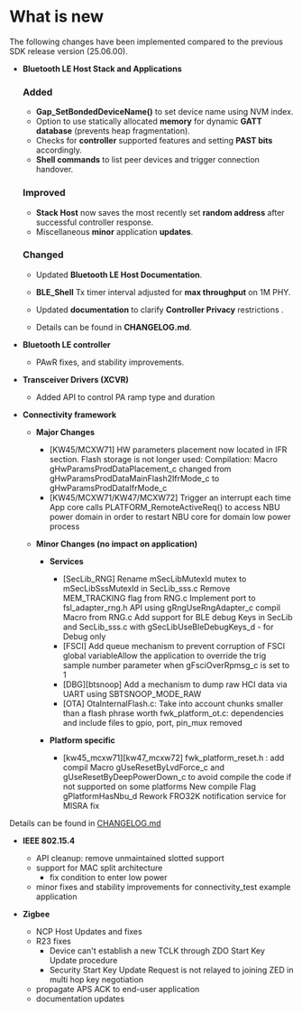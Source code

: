 # What is new

The following changes have been implemented compared to the previous SDK release version \(25.06.00\).


-   **Bluetooth LE Host Stack and Applications**
    ### Added
    -   **Gap_SetBondedDeviceName()** to set device name using NVM index.
    -   Option to use statically allocated **memory** for dynamic **GATT database** (prevents heap fragmentation).
    -   Checks for **controller** supported features and setting **PAST bits** accordingly.
    -   **Shell commands** to list peer devices and trigger connection handover.

    ### Improved
    -   **Stack Host** now saves the most recently set **random address** after successful controller response.
    -   Miscellaneous **minor** application **updates**.

    ### Changed
    -   Updated **Bluetooth LE Host Documentation**.
    -   **BLE_Shell** Tx timer interval adjusted for **max throughput** on 1M PHY.
    -   Updated **documentation** to clarify **Controller Privacy** restrictions .

    -   Details can be found in **CHANGELOG.md**.

-   **Bluetooth LE controller**
    -   PAwR fixes, and stability improvements.

-   **Transceiver Drivers (XCVR)**
    -   Added API to control PA ramp type and duration

-   **Connectivity framework**

    -   **Major Changes**
        -   [KW45/MCXW71] HW parameters placement now located in IFR section. Flash storage is not longer used:
            Compilation: Macro gHwParamsProdDataPlacement_c changed from gHwParamsProdDataMainFlash2IfrMode_c to gHwParamsProdDataIfrMode_c
        -   [KW45/MCXW71/KW47/MCXW72] Trigger an interrupt each time App core calls PLATFORM_RemoteActiveReq() to access NBU power domain in order to restart NBU core for domain low power process
    -   **Minor Changes (no impact on application)**

        -   **Services**
            - [SecLib_RNG]
              Rename mSecLibMutexId mutex to mSecLibSssMutexId in SecLib_sss.c
              Remove MEM_TRACKING flag from RNG.c
              Implement port to fsl_adapter_rng.h API using gRngUseRngAdapter_c compil Macro from RNG.c
              Add support for BLE debug Keys in SecLib and SecLib_sss.c with gSecLibUseBleDebugKeys_d - for Debug only
            - [FSCI] Add queue mechanism to prevent corruption of FSCI global variableAllow the application to override the trig sample number parameter when gFsciOverRpmsg_c is set to 1
            - [DBG][btsnoop] Add a mechanism to dump raw HCI data via UART using SBTSNOOP_MODE_RAW
            - [OTA]
              OtaInternalFlash.c: Take into account chunks smaller than a flash phrase worth
              fwk_platform_ot.c: dependencies and include files to gpio, port, pin_mux removed

        -   **Platform specific**
		    - [kw45_mcxw71][kw47_mcxw72]
              fwk_platform_reset.h : add compil Macro gUseResetByLvdForce_c and gUseResetByDeepPowerDown_c to avoid compile the code if not supported on some platforms
              New compile Flag gPlatformHasNbu_d
              Rework FRO32K notification service for MISRA fix

Details can be found in [CHANGELOG.md](../../../../../../middleware/wireless/framework/CHANGELOG.md)

-   **IEEE 802.15.4**
     - API cleanup: remove unmaintained slotted support
     - support for MAC split architecture
       - fix condition to enter low power
     - minor fixes and stability improvements for connectivity_test example application

-   **Zigbee**
      - NCP Host Updates and fixes
      - R23 fixes
        - Device can't establish a new TCLK through ZDO Start Key Update procedure
        - Security Start Key Update Request is not relayed to joining ZED in multi hop key negotiation
      - propagate APS ACK to end-user application
      - documentation updates
